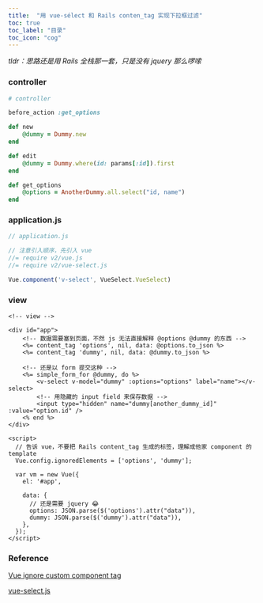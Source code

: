 ```yaml
---
title:  "用 vue-sélect 和 Rails conten_tag 实现下拉框过滤"
toc: true
toc_label: "目录"
toc_icon: "cog"
---
```


*tldr：思路还是用 Rails 全栈那一套，只是没有 jquery 那么啰嗦*

### controller

```ruby
# controller

before_action :get_options

def new
    @dummy = Dummy.new
end

def edit
    @dummy = Dummy.where(id: params[:id]).first
end

def get_options
    @options = AnotherDummy.all.select("id, name")
end
```

### application.js

```javascript
// application.js

// 注意引入顺序，先引入 vue
//= require v2/vue.js
//= require v2/vue-select.js

Vue.component('v-select', VueSelect.VueSelect)
```

### view

```erb
<!-- view -->

<div id="app">
    <!-- 数据需要塞到页面，不然 js 无法直接解释 @options @dummy 的东西 -->
    <%= content_tag 'options', nil, data: @options.to_json %>
    <%= content_tag 'dummy', nil, data: @dummy.to_json %>
    
    <!-- 还是以 form 提交这种 -->
    <%= simple_form_for @dummy, do %>
    	<v-select v-model="dummy" :options="options" label="name"></v-select>
    	<!-- 用隐藏的 input field 来保存数据 -->
        <input type="hidden" name="dummy[another_dummy_id]" :value="option.id" />
    <% end %>
</div>

<script>
  // 告诉 vue，不要把 Rails content_tag 生成的标签，理解成他家 component 的 template
  Vue.config.ignoredElements = ['options', 'dummy'];

  var vm = new Vue({
    el: '#app',

    data: {
      // 还是需要 jquery 😂
      options: JSON.parse($('options').attr("data")),
      dummy: JSON.parse($('dummy').attr("data")),
    },
  });
</script>
```

### Reference

[Vue ignore custom component tag](https://stackoverflow.com/questions/45040689/vue-ignore-custom-component-tag)

[vue-select.js](https://sagalbot.github.io/vue-select/)
